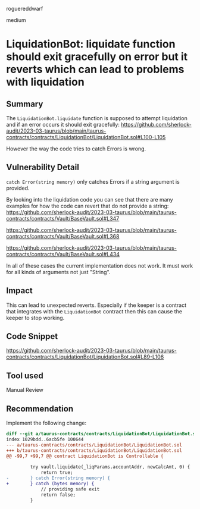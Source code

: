 roguereddwarf

medium

# LiquidationBot: liquidate function should exit gracefully on error but it reverts which can lead to problems with liquidation

## Summary
The `LiquidationBot.liquidate` function is supposed to attempt liquidation and if an error occurs it should exit gracefully:
https://github.com/sherlock-audit/2023-03-taurus/blob/main/taurus-contracts/contracts/LiquidationBot/LiquidationBot.sol#L100-L105

However the way the code tries to catch Errors is wrong.

## Vulnerability Detail
`catch Error(string memory)` only catches Errors if a string argument is provided.

By looking into the liquidation code you can see that there are many examples for how the code can revert that do not provide a string:
https://github.com/sherlock-audit/2023-03-taurus/blob/main/taurus-contracts/contracts/Vault/BaseVault.sol#L347

https://github.com/sherlock-audit/2023-03-taurus/blob/main/taurus-contracts/contracts/Vault/BaseVault.sol#L368

https://github.com/sherlock-audit/2023-03-taurus/blob/main/taurus-contracts/contracts/Vault/BaseVault.sol#L434

In all of these cases the current implementation does not work.
It must work for all kinds of arguments not just "String".

## Impact
This can lead to unexpected reverts. Especially if the keeper is a contract that integrates with the `LiquidationBot` contract then this can cause the keeper to stop working.

## Code Snippet
https://github.com/sherlock-audit/2023-03-taurus/blob/main/taurus-contracts/contracts/LiquidationBot/LiquidationBot.sol#L89-L106

## Tool used
Manual Review

## Recommendation
Implement the following change:
```diff
diff --git a/taurus-contracts/contracts/LiquidationBot/LiquidationBot.sol b/taurus-contracts/contracts/LiquidationBot/LiquidationBot.sol
index 1029bdd..6acb5fe 100644
--- a/taurus-contracts/contracts/LiquidationBot/LiquidationBot.sol
+++ b/taurus-contracts/contracts/LiquidationBot/LiquidationBot.sol
@@ -99,7 +99,7 @@ contract LiquidationBot is Controllable {
 
         try vault.liquidate(_liqParams.accountAddr, newCalcAmt, 0) {
             return true;
-        } catch Error(string memory) {
+        } catch (bytes memory) {
             // providing safe exit
             return false;
         }
```